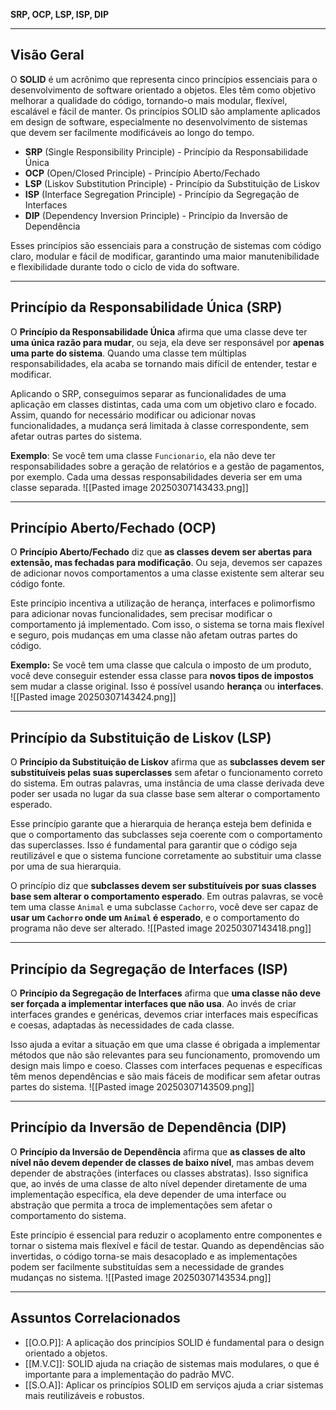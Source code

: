 **SRP, OCP, LSP, ISP, DIP**

---

## **Visão Geral**

O **SOLID** é um acrônimo que representa cinco princípios essenciais para o desenvolvimento de software orientado a objetos. Eles têm como objetivo melhorar a qualidade do código, tornando-o mais modular, flexível, escalável e fácil de manter. Os princípios SOLID são amplamente aplicados em design de software, especialmente no desenvolvimento de sistemas que devem ser facilmente modificáveis ao longo do tempo.

- **SRP** (Single Responsibility Principle) - Princípio da Responsabilidade Única
- **OCP** (Open/Closed Principle) - Princípio Aberto/Fechado
- **LSP** (Liskov Substitution Principle) - Princípio da Substituição de Liskov
- **ISP** (Interface Segregation Principle) - Princípio da Segregação de Interfaces
- **DIP** (Dependency Inversion Principle) - Princípio da Inversão de Dependência

Esses princípios são essenciais para a construção de sistemas com código claro, modular e fácil de modificar, garantindo uma maior manutenibilidade e flexibilidade durante todo o ciclo de vida do software.

---

## **Princípio da Responsabilidade Única (SRP)**

O **Princípio da Responsabilidade Única** afirma que uma classe deve ter **uma única razão para mudar**, ou seja, ela deve ser responsável por **apenas uma parte do sistema**. Quando uma classe tem múltiplas responsabilidades, ela acaba se tornando mais difícil de entender, testar e modificar.

Aplicando o SRP, conseguimos separar as funcionalidades de uma aplicação em classes distintas, cada uma com um objetivo claro e focado. Assim, quando for necessário modificar ou adicionar novas funcionalidades, a mudança será limitada à classe correspondente, sem afetar outras partes do sistema.

**Exemplo**: Se você tem uma classe `Funcionario`, ela não deve ter responsabilidades sobre a geração de relatórios e a gestão de pagamentos, por exemplo. Cada uma dessas responsabilidades deveria ser em uma classe separada.
![[Pasted image 20250307143433.png]]

---

## **Princípio Aberto/Fechado (OCP)**

O **Princípio Aberto/Fechado** diz que **as classes devem ser abertas para extensão, mas fechadas para modificação**. Ou seja, devemos ser capazes de adicionar novos comportamentos a uma classe existente sem alterar seu código fonte.

Este princípio incentiva a utilização de herança, interfaces e polimorfismo para adicionar novas funcionalidades, sem precisar modificar o comportamento já implementado. Com isso, o sistema se torna mais flexível e seguro, pois mudanças em uma classe não afetam outras partes do código.

**Exemplo:** Se você tem uma classe que calcula o imposto de um produto, você deve conseguir estender essa classe para **novos tipos de impostos** sem mudar a classe original. Isso é possível usando **herança** ou **interfaces**.
![[Pasted image 20250307143424.png]]

---

## **Princípio da Substituição de Liskov (LSP)**

O **Princípio da Substituição de Liskov** afirma que as **subclasses devem ser substituíveis pelas suas superclasses** sem afetar o funcionamento correto do sistema. Em outras palavras, uma instância de uma classe derivada deve poder ser usada no lugar da sua classe base sem alterar o comportamento esperado.

Esse princípio garante que a hierarquia de herança esteja bem definida e que o comportamento das subclasses seja coerente com o comportamento das superclasses. Isso é fundamental para garantir que o código seja reutilizável e que o sistema funcione corretamente ao substituir uma classe por uma de sua hierarquia.

O princípio diz que **subclasses devem ser substituíveis por suas classes base sem alterar o comportamento esperado**. Em outras palavras, se você tem uma classe `Animal` e uma subclasse `Cachorro`, você deve ser capaz de **usar um `Cachorro` onde um `Animal` é esperado**, e o comportamento do programa não deve ser alterado.
![[Pasted image 20250307143418.png]]

---

## **Princípio da Segregação de Interfaces (ISP)**

O **Princípio da Segregação de Interfaces** afirma que **uma classe não deve ser forçada a implementar interfaces que não usa**. Ao invés de criar interfaces grandes e genéricas, devemos criar interfaces mais específicas e coesas, adaptadas às necessidades de cada classe.

Isso ajuda a evitar a situação em que uma classe é obrigada a implementar métodos que não são relevantes para seu funcionamento, promovendo um design mais limpo e coeso. Classes com interfaces pequenas e específicas têm menos dependências e são mais fáceis de modificar sem afetar outras partes do sistema.
![[Pasted image 20250307143509.png]]

---

## **Princípio da Inversão de Dependência (DIP)**

O **Princípio da Inversão de Dependência** afirma que **as classes de alto nível não devem depender de classes de baixo nível**, mas ambas devem depender de abstrações (interfaces ou classes abstratas). Isso significa que, ao invés de uma classe de alto nível depender diretamente de uma implementação específica, ela deve depender de uma interface ou abstração que permita a troca de implementações sem afetar o comportamento do sistema.

Este princípio é essencial para reduzir o acoplamento entre componentes e tornar o sistema mais flexível e fácil de testar. Quando as dependências são invertidas, o código torna-se mais desacoplado e as implementações podem ser facilmente substituídas sem a necessidade de grandes mudanças no sistema.
![[Pasted image 20250307143534.png]]

---
## **Assuntos Correlacionados** 

- [[O.O.P]]: A aplicação dos princípios SOLID é fundamental para o design orientado a objetos. 
- [[M.V.C]]: SOLID ajuda na criação de sistemas mais modulares, o que é importante para a implementação do padrão MVC. 
- [[S.O.A]]: Aplicar os princípios SOLID em serviços ajuda a criar sistemas mais reutilizáveis e robustos.